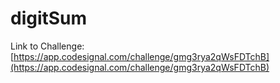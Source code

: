 # digitSum

Link to Challenge: [https://app.codesignal.com/challenge/gmg3rya2qWsFDTchB](https://app.codesignal.com/challenge/gmg3rya2qWsFDTchB)